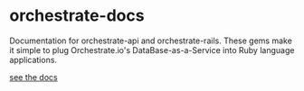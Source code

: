 orchestrate-docs
================

Documentation for orchestrate-api and orchestrate-rails. These gems make it simple
to plug Orchestrate.io's DataBase-as-a-Service into Ruby language applications.

[see the docs](http://jimcar.github.io/orchestrate/)

